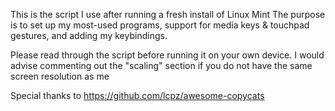 This is the script I use after running a fresh install of Linux Mint
The purpose is to set up my most-used programs, support for media keys & touchpad gestures, and adding my keybindings.

Please read through the script before running it on your own device.
I would advise commenting out the "scaling" section if you do not have the same screen resolution as me

Special thanks to https://github.com/lcpz/awesome-copycats